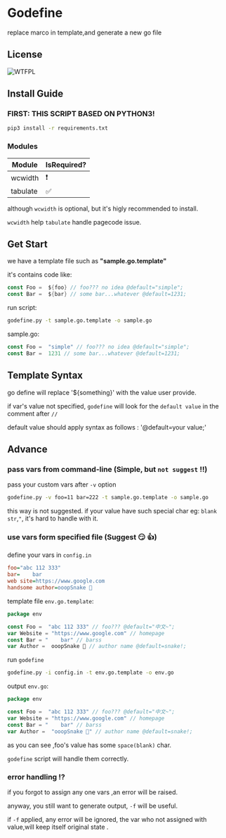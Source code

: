 # Godefine


replace marco in template,and generate a new go file

## License

![WTFPL](http://www.wtfpl.net/wp-content/uploads/2012/12/wtfpl-badge-4.png)


## Install Guide

### FIRST: THIS SCRIPT BASED ON PYTHON3!


```bash
pip3 install -r requirements.txt
```

### Modules


|Module|IsRequired?|
|---|--- |
|wcwidth|❗|
|tabulate|✅|

although `wcwidth` is optional, but it's higly recommended to install.

`wcwidth` help `tabulate` handle pagecode issue.



## Get Start


we have a template file such as **"sample.go.template"**

it's contains code like:

```go
const Foo =  ${foo} // foo??? no idea @default="simple";
const Bar =  ${bar} // some bar...whatever @default=1231;
```

run script:

```bash
godefine.py -t sample.go.template -o sample.go 
```

sample.go:

```go
const Foo =  "simple" // foo??? no idea @default="simple";
const Bar =  1231 // some bar...whatever @default=1231;
```

## Template Syntax

go define will replace '${something}' with the value user provide.

if var's value not specified, `godefine` will look for the `default value` 
in the comment after `//`

default value should apply syntax as follows : '@default=your value;'  


## Advance

### pass vars from command-line (Simple, but `not suggest` :bangbang:)

pass your custom vars after `-v` option


```bash
godefine.py -v foo=11 bar=222 -t sample.go.template -o sample.go 
```

this way is not suggested.
if your value have such special char eg: `blank str`,`"`, 
it's hard to handle with it.

### use vars form specified file (Suggest :smirk: :thumbsup:)

define your vars in `config.in`

```ini
foo="abc 112 333"
bar=    bar
web site=https://www.google.com
handsome author=ooopSnake 🎉

```

template file `env.go.template`:

```go
package env

const Foo =  "abc 112 333" // foo??? @default="中文~";
var Website = "https://www.google.com" // homepage
const Bar = "    bar" // barss
var Author =  ooopSnake 🎉 // author name @default=snake!;

```

run `godefine`

```bash
godefine.py -i config.in -t env.go.template -o env.go 
```

output `env.go`:

```go
package env

const Foo =  "abc 112 333" // foo??? @default="中文~";
var Website = "https://www.google.com" // homepage
const Bar = "    bar" // barss
var Author =  "ooopSnake 🎉" // author name @default=snake!;
```

as you can see ,foo's value has some `space(blank)` char.

`godefine` script will handle them correctly.

### error handling :interrobang:

if you forgot to assign any one vars ,an error will be raised.

anyway, you still want to generate output, `-f` will be useful.

if `-f` applied, any error will be ignored,
the var who not assigned with value,will keep itself original state 
.

